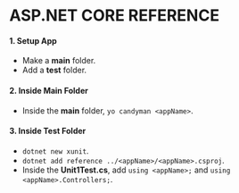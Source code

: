# ASP.NET CORE REFERENCE

#### 1. Setup App
  + Make a **main** folder.
  + Add a **test** folder.

#### 2. Inside **Main** Folder
  + Inside the **main** folder, `yo candyman <appName>`.

#### 3. Inside **Test** Folder
  + `dotnet new xunit`.
  + `dotnet add reference ../<appName>/<appName>.csproj`.
  + Inside the **Unit1Test.cs**, add `using <appName>;` and `using <appName>.Controllers;`.